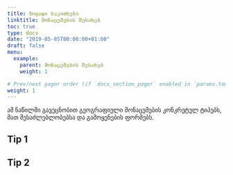 ```yaml
---
title: ზოგადი საკითხები 
linktitle: მონაცემების შესახებ
toc: true
type: docs
date: "2019-05-05T00:00:00+01:00"
draft: false
menu:
  example:
    parent: მონაცემების შესახებ
    weight: 1

# Prev/next pager order (if `docs_section_pager` enabled in `params.toml`)
weight: 1
---
```


ამ ნაწილში გავეცნობით გეოგრაფიული მონაცემების კონკრეტულ ტიპებს, მათ შესაძლებლობებსა და გამოყენების ფორმებს. 

## Tip 1

## Tip 2

